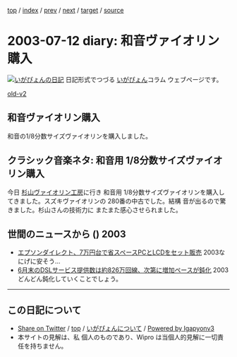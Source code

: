 [top](../index.html) 
 / [index](index.html) 
 / [prev](ig030711.html) 
 / [next](ig030715.html) 
 / [target](http://www.igapyon.jp/igapyon/diary/2003/ig030712.html) 
 / [source](https://github.com/igapyon/diary/blob/master/2003/ig030712.src.md) 

2003-07-12 diary: 和音ヴァイオリン購入
=====================================================================================================
[![いがぴょんの日記](http://www.igapyon.jp/igapyon/diary/images/iga200306s.jpg "いがぴょん")](http://www.igapyon.jp/igapyon/diary/memo/memoigapyon.html) 日記形式でつづる [いがぴょん](http://www.igapyon.jp/igapyon/diary/memo/memoigapyon.html)コラム ウェブページです。

[old-v2](ig030712-orig.html)

## 和音ヴァイオリン購入

和音の1/8分数サイズヴァイオリンを購入しました。


## クラシック音楽ネタ: 和音用 1/8分数サイズヴァイオリン購入

今日 [杉山ヴァイオリン工房](http://www.geocities.co.jp/MusicHall/4825/)に行き 和音用 1/8分数サイズヴァイオリンを購入してきました。スズキヴァイオリンの
280番の中古でした。結構 音が出るので驚きました。杉山さんの技術力に またまた感心させられました。

## 世間のニュースから () 2003

* [エプソンダイレクト、7万円台で省スペースPCとLCDをセット販売](http://www.zdnet.co.jp/news/0307/11/njbt_02.html)  2003なにげに安そう…
* [6月末のDSLサービス提供数は約826万回線、次第に増加ペースが鈍化](http://japan.cnet.com/news/com/story/0,2000047668,20059870,00.htm)  2003どんどん鈍化していくことでしょう。


----------------------------------------------------------------------------------------------------

## この日記について

* [Share on Twitter](https://twitter.com/intent/tweet?hashtags=igapyon%2Cdiary%2C%E3%81%84%E3%81%8C%E3%81%B4%E3%82%87%E3%82%93&text=%E5%92%8C%E9%9F%B3%E3%83%B4%E3%82%A1%E3%82%A4%E3%82%AA%E3%83%AA%E3%83%B3%E8%B3%BC%E5%85%A5&url=http%3A%2F%2Fwww.igapyon.jp%2Figapyon%2Fdiary%2F2003%2Fig030712.html) / [top](../index.html) / [いがぴょんについて](http://www.igapyon.jp/igapyon/diary/memo/memoigapyon.html) / [Powered by Igapyonv3](https://github.com/igapyon/igapyonv3)
* 本サイトの見解は、私 個人のものであり、Wipro は当個人的見解に一切責任を持ちません。 
